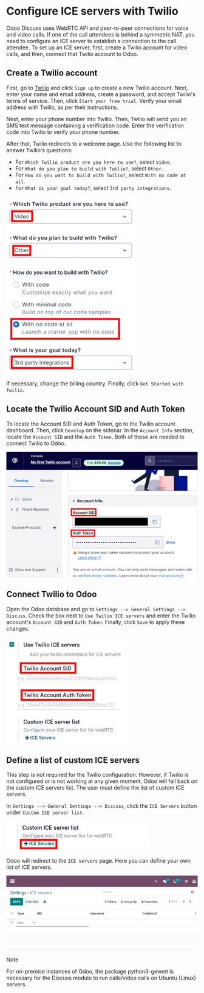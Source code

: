 # Configure ICE servers with Twilio

Odoo Discuss uses WebRTC API and peer-to-peer connections for voice and
video calls. If one of the call attendees is behind a symmetric NAT, you
need to configure an ICE server to establish a connection to the call
attendee. To set up an ICE server, first, create a Twilio account for
video calls, and then, connect that Twilio account to Odoo.

## Create a Twilio account

First, go to [Twilio](https://www.twilio.com) and click `Sign up` to
create a new Twilio account. Next, enter your name and email address,
create a password, and accept Twilio's terms of service. Then, click
`Start your free trial`. Verify your email address with Twilio, as per
their instructions.

Next, enter your phone number into Twilio. Then, Twilio will send you an
SMS text message containing a verification code. Enter the verification
code into Twilio to verify your phone number.

After that, Twilio redirects to a welcome page. Use the following list
to answer Twilio's questions:

- For `Which Twilio product are you here to use?`, select `Video`.
- For `What do you plan to build with Twilio?`, select `Other`.
- For `How do you want to build with Twilio?`, select
  `With no code at all`.
- For `What is your goal today?`, select `3rd party integrations`.

<img src="ice_servers/twilio-welcome.png" class="align-center"
alt="The Twilio welcome page." />

If necessary, change the billing country. Finally, click
`Get Started with Twilio`.

## Locate the Twilio Account SID and Auth Token

To locate the Account SID and Auth Token, go to the Twilio account
dashboard. Then, click `Develop` on the sidebar. In the `Account Info`
section, locate the `Account SID` and the `Auth Token`. Both of these
are needed to connect Twilio to Odoo.

<img src="ice_servers/twilio-acct-info.png" class="align-center"
alt="The Twilio Account SID and Auth Token can be found uner the Account Info section." />

## Connect Twilio to Odoo

Open the Odoo database and go to
`Settings --> General Settings --> Discuss`. Check the box next to
`Use Twilio ICE servers` and enter the Twilio account's `Account SID`
and `Auth Token`. Finally, click `Save` to apply these changes.

<img src="ice_servers/connect-twilio-to-odoo.png" class="align-center"
alt="Enable the &quot;Use Twilio ICE servers&quot; option in Odoo General Settings." />

## Define a list of custom ICE servers

This step is not required for the Twilio configuration. However, if
Twilio is not configured or is not working at any given moment, Odoo
will fall back on the custom ICE servers list. The user must define the
list of custom ICE servers.

In `Settings --> General Settings --> Discuss`, click the `ICE Servers`
button under `Custom ICE server list`.

<img src="ice_servers/custom-ice-servers-list.png" class="align-center"
alt="The &quot;ICE Servers&quot; button in Odoo General Settings." />

Odoo will redirect to the `ICE servers` page. Here you can define your
own list of ICE servers.

<img src="ice_servers/ice-servers-page.png" class="align-center"
alt="The &quot;ICE servers&quot; page in Odoo." />

> [!NOTE]
> For on-premise instances of Odoo, the package
> <span class="title-ref">python3-gevent</span> is necessary for the
> Discuss module to run calls/video calls on Ubuntu (Linux) servers.

